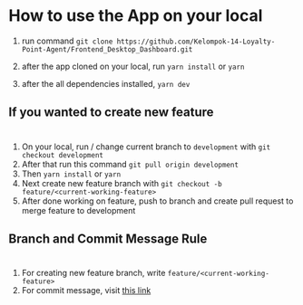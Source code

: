 # How to use the App on your local

1. run command `git clone https://github.com/Kelompok-14-Loyalty-Point-Agent/Frontend_Desktop_Dashboard.git`

2. after the app cloned on your local, run `yarn install` or `yarn`

3. after the all dependencies installed, `yarn dev`

## If you wanted to create new feature

#

1. On your local, run / change current branch to `development` with `git checkout development`
2. After that run this command `git pull origin development`
3. Then `yarn install` or `yarn`
4. Next create new feature branch with `git checkout -b feature/<current-working-feature>`
5. After done working on feature, push to branch and create pull request to merge feature to development

## Branch and Commit Message Rule

#

1. For creating new feature branch, write `feature/<current-working-feature>`
2. For commit message, visit [this link](https://gist.github.com/joshbuchea/6f47e86d2510bce28f8e7f42ae84c716)
